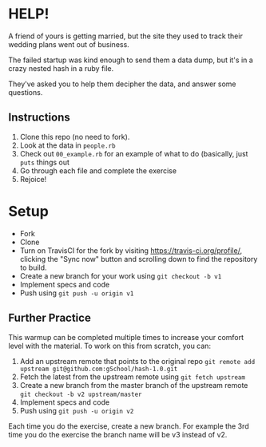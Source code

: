 # HELP!

A friend of yours is getting married, but the site they used to track their wedding plans went out of business.

The failed startup was kind enough to send them a data dump, but it's in a crazy nested hash in a ruby file.

They've asked you to help them decipher the data, and answer some questions.

## Instructions

1. Clone this repo (no need to fork).
1. Look at the data in `people.rb`
1. Check out `00_example.rb` for an example of what to do (basically, just `puts` things out
1. Go through each file and complete the exercise
1. Rejoice!

# Setup

* Fork
* Clone
* Turn on TravisCI for the fork by
  visiting https://travis-ci.org/profile/<github user name>, clicking the "Sync now" button
  and scrolling down to find the repository to build.
* Create a new branch for your work using `git checkout -b v1`
* Implement specs and code
* Push using `git push -u origin v1`

## Further Practice

This warmup can be completed multiple times to increase your comfort level with the material.
To work on this from scratch, you can:

1. Add an upstream remote that points to the original repo `git remote add upstream git@github.com:gSchool/hash-1.0.git`
1. Fetch the latest from the upstream remote using `git fetch upstream`
1. Create a new branch from the master branch of the upstream remote `git checkout -b v2 upstream/master`
1. Implement specs and code
1. Push using `git push -u origin v2`

Each time you do the exercise, create a new branch. For example the 3rd time you do the exercise the branch
name will be v3 instead of v2.
